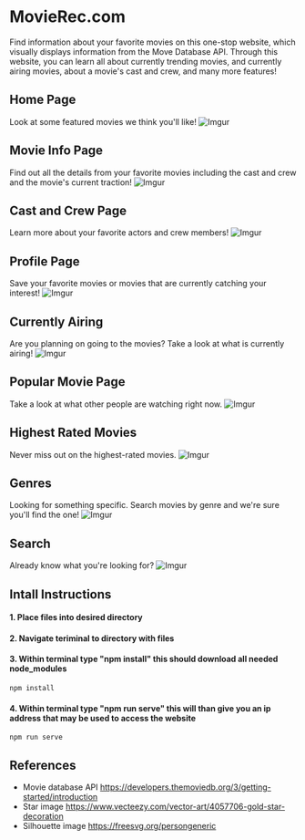 # MovieRec.com
Find information about your favorite movies on this one-stop website, which visually displays information from the Move Database API. 
Through this website, you can learn all about currently trending movies, and currently airing movies, about a movie's cast and crew, and many more features!

## Home Page
Look at some featured movies we think you'll like!
![Imgur](https://i.imgur.com/vPVLBun.png)

## Movie Info Page
Find out all the details from your favorite movies including the cast and crew and the movie's current traction!
![Imgur](https://i.imgur.com/ZzOMGtW.png)

## Cast and Crew Page
Learn more about your favorite actors and crew members!
![Imgur](https://i.imgur.com/J9Anhn2.png)

## Profile Page
Save your favorite movies or movies that are currently catching your interest!
![Imgur](https://i.imgur.com/DlSTaBu.png)

## Currently Airing
Are you planning on going to the movies? Take a look at what is currently airing!
![Imgur](https://i.imgur.com/EUwDERQ.png)

## Popular Movie Page
Take a look at what other people are watching right now.
![Imgur](https://i.imgur.com/uajiLiP.png)

## Highest Rated Movies
Never miss out on the highest-rated movies.
![Imgur](https://i.imgur.com/QE8IC56.png)

## Genres
Looking for something specific. Search movies by genre and we're sure you'll find the one!
![Imgur](https://i.imgur.com/UXZlQEz.png)

## Search
Already know what you're looking for? 
![Imgur](https://i.imgur.com/39wZ5di.png)

## Intall Instructions

#### 1. Place files into desired directory
#### 2. Navigate teriminal to directory with files 

#### 3. Within terminal type "npm install" this should download all needed node_modules
```
npm install
```

#### 4. Within terminal type "npm run serve" this will than give you an ip address that may be used to access the website
```
npm run serve
```


## References
* Movie database API https://developers.themoviedb.org/3/getting-started/introduction
* Star image https://www.vecteezy.com/vector-art/4057706-gold-star-decoration
* Silhouette image https://freesvg.org/persongeneric
